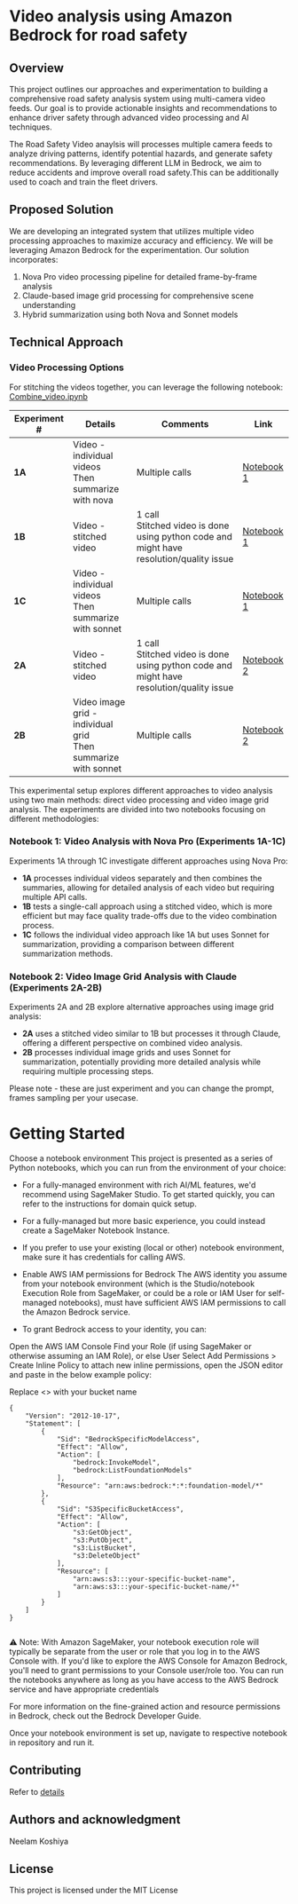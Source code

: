 # Video analysis using Amazon Bedrock for road safety
## Overview
This project outlines our approaches and experimentation to building a comprehensive road safety analysis system using multi-camera video feeds. Our goal is to provide actionable insights and recommendations to enhance driver safety through advanced video processing and AI techniques.


The Road Safety Video anaylsis will processes multiple camera feeds to analyze driving patterns, identify potential hazards, and generate safety recommendations. By leveraging different LLM in Bedrock, we aim to reduce accidents and improve overall road safety.This can be additionally used to coach and train the fleet drivers. 


## Proposed Solution
We are developing an integrated system that utilizes multiple video processing approaches to maximize accuracy and efficiency.  We will be leveraging Amazon Bedrock for the experimentation. Our solution incorporates:

1. Nova Pro video processing pipeline for detailed frame-by-frame analysis
2. Claude-based image grid processing for comprehensive scene understanding
3. Hybrid summarization using both Nova and Sonnet models



## Technical Approach

### Video Processing Options

For stitching the videos together, you can leverage the following notebook:
[Combine_video.ipynb](Combine_videos.ipynb)



| Experiment # | Details | Comments | Link |
|--------|----------|-----------|------|
| **1A** | Video - individual videos <br>Then summarize with nova | Multiple calls | [Notebook 1](experiments/notebook1.ipynb#1A) |
| **1B** | Video - stitched video | 1 call <br>Stitched video is done using python code and might have resolution/quality issue | [Notebook 1](experiments/notebook1.ipynb#1B) |
| **1C** | Video - individual videos <br>Then summarize with sonnet | Multiple calls | [Notebook 1](experiments/notebook1.ipynb#1C) |
| **2A** | Video - stitched video | 1 call <br>Stitched video is done using python code and might have resolution/quality issue | [Notebook 2](experiments/notebook2.ipynb#2A) |
| **2B** | Video image grid - individual grid <br>Then summarize with sonnet | Multiple calls | [Notebook 2](experiments/notebook2.ipynb#2B) |


This experimental setup explores different approaches to video analysis using two main methods: direct video processing and video image grid analysis. The experiments are divided into two notebooks focusing on different methodologies:

### Notebook 1: Video Analysis with Nova Pro (Experiments 1A-1C)
Experiments 1A through 1C investigate different approaches using Nova Pro:
- **1A** processes individual videos separately and then combines the summaries, allowing for detailed analysis of each video but requiring multiple API calls.
- **1B** tests a single-call approach using a stitched video, which is more efficient but may face quality trade-offs due to the video combination process.
- **1C** follows the individual video approach like 1A but uses Sonnet for summarization, providing a comparison between different summarization methods.

### Notebook 2: Video Image Grid Analysis with Claude (Experiments 2A-2B)
Experiments 2A and 2B explore alternative approaches using image grid analysis:
- **2A** uses a stitched video similar to 1B but processes it through Claude, offering a different perspective on combined video analysis.
- **2B** processes individual image grids and uses Sonnet for summarization, potentially providing more detailed analysis while requiring multiple processing steps.

Please note - these are just experiment and you can change the prompt, frames sampling per your usecase. 

# Getting Started
Choose a notebook environment
This project is presented as a series of Python notebooks, which you can run from the environment of your choice:

* For a fully-managed environment with rich AI/ML features, we'd recommend using SageMaker Studio. To get started quickly, you can refer to the instructions for domain quick setup.
* For a fully-managed but more basic experience, you could instead create a SageMaker Notebook Instance.
* If you prefer to use your existing (local or other) notebook environment, make sure it has credentials for calling AWS.

* Enable AWS IAM permissions for Bedrock
The AWS identity you assume from your notebook environment (which is the Studio/notebook Execution Role from SageMaker, or could be a role or IAM User for self-managed notebooks), must have sufficient AWS IAM permissions to call the Amazon Bedrock service.

* To grant Bedrock access to your identity, you can:

Open the AWS IAM Console
Find your Role (if using SageMaker or otherwise assuming an IAM Role), or else User
Select Add Permissions > Create Inline Policy to attach new inline permissions, open the JSON editor and paste in the below example policy:

Replace <<your-specific-bucket-name>> with your bucket name

```
{
    "Version": "2012-10-17",
    "Statement": [
        {
            "Sid": "BedrockSpecificModelAccess",
            "Effect": "Allow",
            "Action": [
                "bedrock:InvokeModel",
                "bedrock:ListFoundationModels"
            ],
            "Resource": "arn:aws:bedrock:*:*:foundation-model/*"
        },
        {
            "Sid": "S3SpecificBucketAccess",
            "Effect": "Allow",
            "Action": [
                "s3:GetObject",
                "s3:PutObject",
                "s3:ListBucket",
                "s3:DeleteObject"
            ],
            "Resource": [
                "arn:aws:s3:::your-specific-bucket-name",
                "arn:aws:s3:::your-specific-bucket-name/*"
            ]
        }
    ]
}


```

⚠️ Note: With Amazon SageMaker, your notebook execution role will typically be separate from the user or role that you log in to the AWS Console with. If you'd like to explore the AWS Console for Amazon Bedrock, you'll need to grant permissions to your Console user/role too. You can run the notebooks anywhere as long as you have access to the AWS Bedrock service and have appropriate credentials

For more information on the fine-grained action and resource permissions in Bedrock, check out the Bedrock Developer Guide.

Once your notebook environment is set up, navigate to respective notebook in  repository and run it.


## Contributing
Refer to [details](CONTRIBUTING.md)

## Authors and acknowledgment
Neelam Koshiya

## License
This project is licensed under the MIT License



